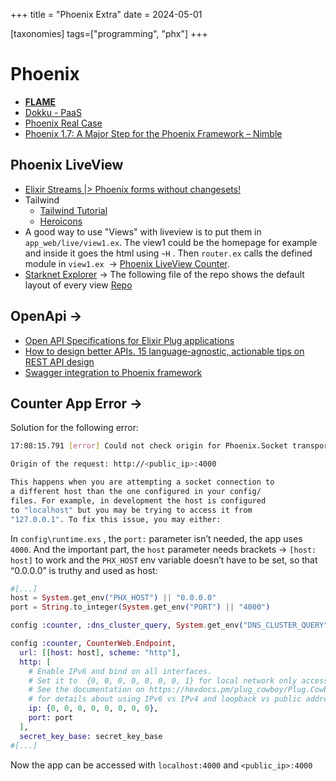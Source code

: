 +++
title = "Phoenix Extra"
date = 2024-05-01

[taxonomies]
tags=["programming", "phx"]
+++

# Phoenix 

- **[FLAME](https://fly.io/blog/rethinking-serverless-with-flame/)**
- [Dokku - PaaS](https://dokku.com/)
- [Phoenix Real Case](https://www.sleepeasy.app/2024/01/21/elixir-best-language-for-bootstrapped-b2b-saas/)
- [Phoenix 1.7: A Major Step for the Phoenix Framework – Nimble](https://nimblehq.co/blog/whats-new-in-phoenix-1-7)

## Phoenix LiveView

- [Elixir Streams |> Phoenix forms without changesets!](https://www.elixirstreams.com/tips/phoenix-forms-without-changesets)
- Tailwind
    - [Tailwind Tutorial](https://github.com/dwyl/learn-tailwind)
    - [Heroicons](https://heroicons.com/)
- A good way to use "Views" with liveview is to put them in `app_web/live/view1.ex`. The view1 could be the homepage for example and inside it goes the html using `~H` . Then `router.ex` calls the defined module in `view1.ex`  → [Phoenix LiveView Counter](https://github.com/dwyl/phoenix-liveview-counter-tutorial).
- [Starknet Explorer](https://www.starkcompass.com/) → The following file of the repo shows the default layout of every view [Repo](https://github.com/lambdaclass/stark_compass_explorer/blob/main/lib/starknet_explorer_web/components/layouts/root.html.heex)

## OpenApi → 

- [Open API Specifications for Elixir Plug applications](https://github.com/open-api-spex/open_api_spex)
- [How to design better APIs. 15 language-agnostic, actionable tips on REST API design](https://r.bluethl.net/how-to-design-better-apis)
- [Swagger integration to Phoenix framework](https://github.com/xerions/phoenix_swagger)

## Counter App Error →

Solution for the following error:

```bash
17:08:15.791 [error] Could not check origin for Phoenix.Socket transport.

Origin of the request: http://<public_ip>:4000

This happens when you are attempting a socket connection to
a different host than the one configured in your config/
files. For example, in development the host is configured
to "localhost" but you may be trying to access it from
"127.0.0.1". To fix this issue, you may either:
```

In `config\runtime.exs` , the `port:` parameter isn’t needed, the app uses `4000`. And the important part, the `host` parameter needs brackets → `[host: host]` to work and the `PHX_HOST` env variable doesn’t have to be set, so that “0.0.0.0” is truthy and used as host:

```elixir
#[...]
host = System.get_env("PHX_HOST") || "0.0.0.0"
port = String.to_integer(System.get_env("PORT") || "4000")

config :counter, :dns_cluster_query, System.get_env("DNS_CLUSTER_QUERY")

config :counter, CounterWeb.Endpoint,
  url: [[host: host], scheme: "http"],
  http: [
    # Enable IPv6 and bind on all interfaces.
    # Set it to  {0, 0, 0, 0, 0, 0, 0, 1} for local network only access.
    # See the documentation on https://hexdocs.pm/plug_cowboy/Plug.Cowboy.html
    # for details about using IPv6 vs IPv4 and loopback vs public addresses.
    ip: {0, 0, 0, 0, 0, 0, 0, 0},
    port: port
  ],
  secret_key_base: secret_key_base
#[...]
```

Now the app can be accessed with `localhost:4000` and `<public_ip>:4000`
